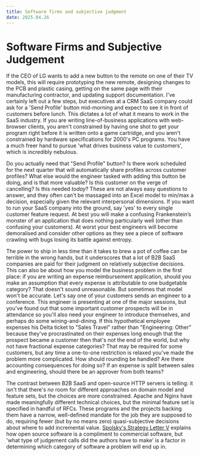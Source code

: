 ```yaml
---
title: Software firms and subjective judgment
date: 2025.04.26
---
```


# Software Firms and Subjective Judgement

If the CEO of LG wants to add a new button to the remote on one of their TV models, this will require prototyping the new remote, designing changes to the PCB and plastic casing, getting on the same page with their manufacturing contractor, and updating support documentation. I've certainly left out a few steps, but executives at a CRM SaaS company could ask for a 'Send Profile' button mid-morning and expect to see it in front of customers before lunch. This dictates a lot of what it means to work in the SaaS industry. If you are writing line-of-business applications with web-browser clients, you aren't constrained by having one shot to get your program right before it is written onto a game cartridge, and you aren't constrained by hardware specifications for 2000's PC programs. You have a much freer hand to pursue 'what drives business value to customers', which is incredibly nebulous.

Do you actually need that "Send Profile" button? Is there work scheduled for the next quarter that will automatically share profiles across customer profiles? What else would the engineer tasked with adding this button be doing, and is that more valuable? Is this customer on the verge of cancelling? Is this needed _today_? These are not always easy questions to answer, and they often can't be massaged into an Excel model to min/max a decision, especially given the relevant interpersonal dimensions. If you want to run your SaaS company into the ground, say 'yes' to every single customer feature request. At best you will make a confusing Frankenstein’s monster of an application that does nothing particularly well (other than confusing your customers). At worst your best engineers will become demoralised and consider other options as they see a piece of software crawling with bugs losing its battle against entropy.

The power to ship in less time than it takes to brew a pot of coffee can be terrible in the wrong hands, but it underscores that a lot of B2B SaaS companies are paid for their judgment on relatively subjective decisions. This can also be about how you model the business problem in the first place: if you are writing an expense reimbursement application, should you make an assumption that every expense is attributable to one budgetable category? That doesn't sound unreasonable. But sometimes that model won't be accurate. Let's say one of your customers sends an engineer to a conference. This engineer is presenting at one of the major sessions, but you've found out that some important customer prospects will be in attendance so you'll also need your engineer to introduce themselves, and perhaps do some wining-and-dining. If this hypothetical employee expenses his Delta ticket to "Sales Travel" rather than "Engineering: Other" because they've procrastinated on their expenses long enough that the prospect became a customer then that's not the end of the world, but why not have fractional expense categories? That may be required for some customers, but any time a one-to-one restriction is relaxed you've made the problem more complicated. How should rounding be handled? Are there accounting consequences for doing so? If an expense is split between sales and engineering, should there be an approver from both teams?

The contrast between B2B SaaS and open-source HTTP servers is telling: it isn't that there's _no_ room for different approaches on domain model and feature sets, but the choices are more constrained. Apache and Nginx have made meaningfully different technical choices, but the minimal feature set is specified in handful of RFCs. These programs and the projects backing them have a narrow, well-defined mandate for the job they are supposed to do, requiring fewer (but by no means zero) quasi-subjective decisions about where to add incremental value. [Spolsky's Strategy Letter V](https://www.joelonsoftware.com/2002/06/12/strategy-letter-v/) explains how open source software is a compliment to commercial software, but 'what type of judgement calls did the authors have to make' is a factor in determining which category of software a problem will end up in.
